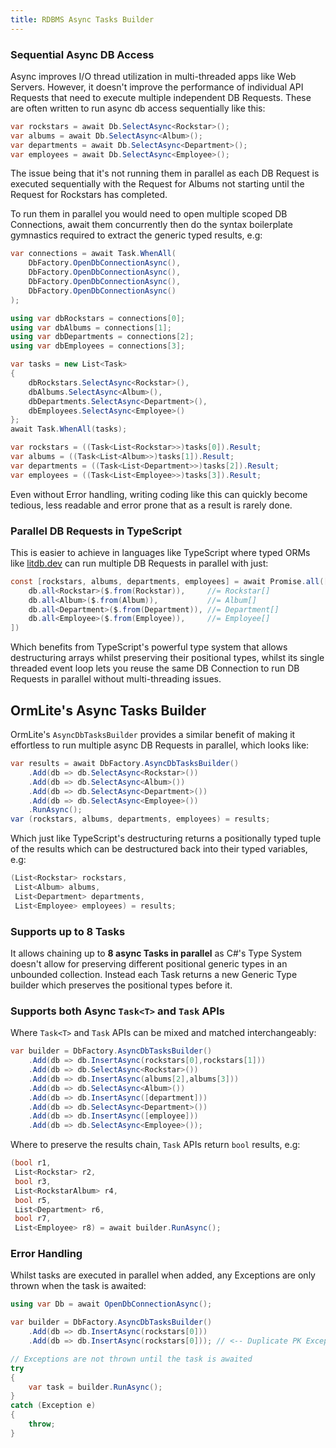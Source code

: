 ```yaml
---
title: RDBMS Async Tasks Builder
---
```


### Sequential Async DB Access

Async improves I/O thread utilization in multi-threaded apps like Web Servers. However, it doesn't improve the performance 
of individual API Requests that need to execute multiple independent DB Requests. These are often written to run async 
db access sequentially like this:

```csharp
var rockstars = await Db.SelectAsync<Rockstar>();
var albums = await Db.SelectAsync<Album>();
var departments = await Db.SelectAsync<Department>();
var employees = await Db.SelectAsync<Employee>();
```

The issue being that it's not running them in parallel as each DB Request is executed sequentially with the Request for
Albums not starting until the Request for Rockstars has completed.

To run them in parallel you would need to open multiple scoped DB Connections, await them concurrently then do the 
syntax boilerplate gymnastics required to extract the generic typed results, e.g:

```csharp
var connections = await Task.WhenAll(
    DbFactory.OpenDbConnectionAsync(),
    DbFactory.OpenDbConnectionAsync(),
    DbFactory.OpenDbConnectionAsync(),
    DbFactory.OpenDbConnectionAsync()
);

using var dbRockstars = connections[0];
using var dbAlbums = connections[1];
using var dbDepartments = connections[2];
using var dbEmployees = connections[3];

var tasks = new List<Task>
{
    dbRockstars.SelectAsync<Rockstar>(),
    dbAlbums.SelectAsync<Album>(),
    dbDepartments.SelectAsync<Department>(),
    dbEmployees.SelectAsync<Employee>()
};
await Task.WhenAll(tasks);

var rockstars = ((Task<List<Rockstar>>)tasks[0]).Result;
var albums = ((Task<List<Album>>)tasks[1]).Result;
var departments = ((Task<List<Department>>)tasks[2]).Result;
var employees = ((Task<List<Employee>>)tasks[3]).Result;
```

Even without Error handling, writing coding like this can quickly become tedious, less readable and error prone that
as a result is rarely done.

### Parallel DB Requests in TypeScript

This is easier to achieve in languages like TypeScript where typed ORMs like [litdb.dev](https://litdb.dev)
can run multiple DB Requests in parallel with just:

```csharp
const [rockstars, albums, departments, employees] = await Promise.all([
    db.all<Rockstar>($.from(Rockstar)),     //= Rockstar[]
    db.all<Album>($.from(Album)),           //= Album[]
    db.all<Department>($.from(Department)), //= Department[]
    db.all<Employee>($.from(Employee)),     //= Employee[]
])
```

Which benefits from TypeScript's powerful type system that allows destructuring arrays whilst preserving their positional types, whilst its single threaded event loop lets you reuse the same DB Connection to run DB Requests 
in parallel without multi-threading issues.

## OrmLite's Async Tasks Builder

OrmLite's `AsyncDbTasksBuilder` provides a similar benefit of making it effortless to run multiple async DB Requests 
in parallel, which looks like:

```csharp
var results = await DbFactory.AsyncDbTasksBuilder()
    .Add(db => db.SelectAsync<Rockstar>())
    .Add(db => db.SelectAsync<Album>())
    .Add(db => db.SelectAsync<Department>())
    .Add(db => db.SelectAsync<Employee>())
    .RunAsync();
var (rockstars, albums, departments, employees) = results;
```

Which just like TypeScript's destructuring returns a positionally typed tuple of the results which can be 
destructured back into their typed variables, e.g:

```csharp
(List<Rockstar> rockstars, 
 List<Album> albums,
 List<Department> departments,
 List<Employee> employees) = results;
```

### Supports up to 8 Tasks

It allows chaining up to **8 async Tasks in parallel** as C#'s Type System doesn't allow for preserving different 
positional generic types in an unbounded collection. Instead each Task returns a new Generic Type builder which preserves
the positional types before it.

### Supports both Async `Task<T>` and `Task` APIs

Where `Task<T>` and `Task` APIs can be mixed and matched interchangeably: 

```csharp
var builder = DbFactory.AsyncDbTasksBuilder()
    .Add(db => db.InsertAsync(rockstars[0],rockstars[1]))
    .Add(db => db.SelectAsync<Rockstar>())
    .Add(db => db.InsertAsync(albums[2],albums[3]))
    .Add(db => db.SelectAsync<Album>())
    .Add(db => db.InsertAsync([department]))
    .Add(db => db.SelectAsync<Department>())
    .Add(db => db.InsertAsync([employee]))
    .Add(db => db.SelectAsync<Employee>());
```

Where to preserve the results chain, `Task` APIs return `bool` results, e.g:

```csharp
(bool r1, 
 List<Rockstar> r2, 
 bool r3, 
 List<RockstarAlbum> r4, 
 bool r5, 
 List<Department> r6, 
 bool r7, 
 List<Employee> r8) = await builder.RunAsync();
```

### Error Handling

Whilst tasks are executed in parallel when added, any Exceptions are only thrown when the task is awaited:

```csharp
using var Db = await OpenDbConnectionAsync();

var builder = DbFactory.AsyncDbTasksBuilder()
    .Add(db => db.InsertAsync(rockstars[0]))
    .Add(db => db.InsertAsync(rockstars[0])); // <-- Duplicate PK Exception

// Exceptions are not thrown until the task is awaited
try
{
    var task = builder.RunAsync();
}
catch (Exception e)
{
    throw;
}
```
